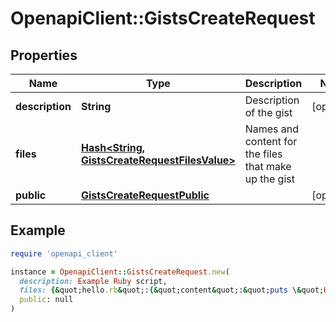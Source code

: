 # OpenapiClient::GistsCreateRequest

## Properties

| Name | Type | Description | Notes |
| ---- | ---- | ----------- | ----- |
| **description** | **String** | Description of the gist | [optional] |
| **files** | [**Hash&lt;String, GistsCreateRequestFilesValue&gt;**](GistsCreateRequestFilesValue.md) | Names and content for the files that make up the gist |  |
| **public** | [**GistsCreateRequestPublic**](GistsCreateRequestPublic.md) |  | [optional] |

## Example

```ruby
require 'openapi_client'

instance = OpenapiClient::GistsCreateRequest.new(
  description: Example Ruby script,
  files: {&quot;hello.rb&quot;:{&quot;content&quot;:&quot;puts \&quot;Hello, World!\&quot;&quot;}},
  public: null
)
```

